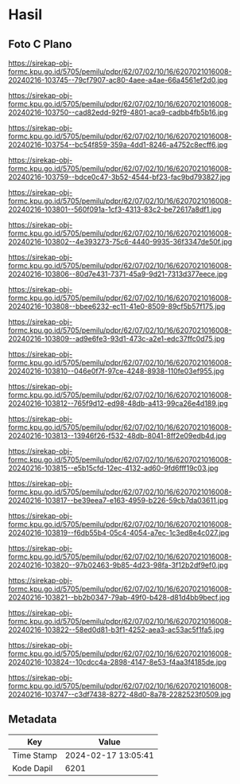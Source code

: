 # Hasil

## Foto C Plano

https://sirekap-obj-formc.kpu.go.id/5705/pemilu/pdpr/62/07/02/10/16/6207021016008-20240216-103745--79cf7907-ac80-4aee-a4ae-66a4561ef2d0.jpg

https://sirekap-obj-formc.kpu.go.id/5705/pemilu/pdpr/62/07/02/10/16/6207021016008-20240216-103750--cad82edd-92f9-4801-aca9-cadbb4fb5b16.jpg

https://sirekap-obj-formc.kpu.go.id/5705/pemilu/pdpr/62/07/02/10/16/6207021016008-20240216-103754--bc54f859-359a-4dd1-8246-a4752c8ecff6.jpg

https://sirekap-obj-formc.kpu.go.id/5705/pemilu/pdpr/62/07/02/10/16/6207021016008-20240216-103759--bdce0c47-3b52-4544-bf23-fac9bd793827.jpg

https://sirekap-obj-formc.kpu.go.id/5705/pemilu/pdpr/62/07/02/10/16/6207021016008-20240216-103801--560f091a-1cf3-4313-83c2-be72617a8df1.jpg

https://sirekap-obj-formc.kpu.go.id/5705/pemilu/pdpr/62/07/02/10/16/6207021016008-20240216-103802--4e393273-75c6-4440-9935-36f3347de50f.jpg

https://sirekap-obj-formc.kpu.go.id/5705/pemilu/pdpr/62/07/02/10/16/6207021016008-20240216-103806--80d7e431-7371-45a9-9d21-7313d377eece.jpg

https://sirekap-obj-formc.kpu.go.id/5705/pemilu/pdpr/62/07/02/10/16/6207021016008-20240216-103808--bbee6232-ec11-41e0-8509-89cf5b57f175.jpg

https://sirekap-obj-formc.kpu.go.id/5705/pemilu/pdpr/62/07/02/10/16/6207021016008-20240216-103809--ad9e6fe3-93d1-473c-a2e1-edc37ffc0d75.jpg

https://sirekap-obj-formc.kpu.go.id/5705/pemilu/pdpr/62/07/02/10/16/6207021016008-20240216-103810--046e0f7f-97ce-4248-8938-110fe03ef955.jpg

https://sirekap-obj-formc.kpu.go.id/5705/pemilu/pdpr/62/07/02/10/16/6207021016008-20240216-103812--765f9d12-ed98-48db-a413-99ca26e4d189.jpg

https://sirekap-obj-formc.kpu.go.id/5705/pemilu/pdpr/62/07/02/10/16/6207021016008-20240216-103813--13946f26-f532-48db-8041-8ff2e09edb4d.jpg

https://sirekap-obj-formc.kpu.go.id/5705/pemilu/pdpr/62/07/02/10/16/6207021016008-20240216-103815--e5b15cfd-12ec-4132-ad60-9fd6fff19c03.jpg

https://sirekap-obj-formc.kpu.go.id/5705/pemilu/pdpr/62/07/02/10/16/6207021016008-20240216-103817--be39eea7-e163-4959-b226-59cb7da03611.jpg

https://sirekap-obj-formc.kpu.go.id/5705/pemilu/pdpr/62/07/02/10/16/6207021016008-20240216-103819--f6db55b4-05c4-4054-a7ec-1c3ed8e4c027.jpg

https://sirekap-obj-formc.kpu.go.id/5705/pemilu/pdpr/62/07/02/10/16/6207021016008-20240216-103820--97b02463-9b85-4d23-98fa-3f12b2df9ef0.jpg

https://sirekap-obj-formc.kpu.go.id/5705/pemilu/pdpr/62/07/02/10/16/6207021016008-20240216-103821--bb2b0347-79ab-49f0-b428-d81d4bb9becf.jpg

https://sirekap-obj-formc.kpu.go.id/5705/pemilu/pdpr/62/07/02/10/16/6207021016008-20240216-103822--58ed0d81-b3f1-4252-aea3-ac53ac5f1fa5.jpg

https://sirekap-obj-formc.kpu.go.id/5705/pemilu/pdpr/62/07/02/10/16/6207021016008-20240216-103824--10cdcc4a-2898-4147-8e53-f4aa3f4185de.jpg

https://sirekap-obj-formc.kpu.go.id/5705/pemilu/pdpr/62/07/02/10/16/6207021016008-20240216-103747--c3df7438-8272-48d0-8a78-2282523f0509.jpg


## Metadata

| Key        | Value               |
| ---------- | ------------------- |
| Time Stamp | 2024-02-17 13:05:41 |
| Kode Dapil | 6201                |



